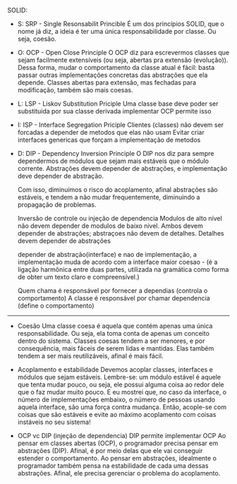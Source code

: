 SOLID:

- S: SRP - Single Resonsabilit Princible
  É um dos princípios SOLID, que o nome já diz, a ideia é ter uma única responsabilidade por classe.
  Ou seja, coesão.

- O: OCP - Open Close Principle
  O OCP diz para escrevermos classes que sejam facilmente extensíveis (ou seja, abertas pra extensão (evolução)).
  Dessa forma, mudar o comportamento da classe atual é fácil:
  basta passar outras implementações concretas das abstrações que ela depende.
  Classes abertas para extensão, mas fechadas para modificação, também são mais coesas.

- L: LSP - Liskov Substitution Priciple
  Uma classe base deve poder ser substituida por sua classe derivada
  implementar OCP permite isso

- I: ISP - Interface Segregation Priciple
  Clientes (classes) não devem ser forcadas a depender de metodos que elas não usam
  Evitar criar interfaces genericas que forçam a implementação de metodos

- D: DIP - Dependency Inversion Principle
  O DIP nos diz para sempre dependermos de módulos que sejam mais estáveis que o módulo corrente.
  Abstrações devem depender de abstrações, e implementação deve depender de abstração.

  Com isso, diminuímos o risco do acoplamento, afinal abstrações são estáveis, e tendem a não mudar
  frequentemente, diminuindo a propagação de problemas.

  Inversão de controle ou injeção de dependencia
  Modulos de alto nível não devem depender de modulos de baixo nivel. Ambos devem depender
  de abstrações; abstraçoes não devem de detalhes. Detalhes devem depender de abstrações

  depender de abstração(interface) e nao de implementação, a implementação muda de acordo
  com a interface
  maior coesao - (é a ligação harmônica entre duas partes, utilizada na gramática como forma de obter um texto claro e compreensível.)

  Quem chama é responsável por fornecer a dependias (controla o comportamento)
  A classe é responsável por chamar dependencia (define o comportamento)

---

- Coesão
  Uma classe coesa é aquela que contém apenas uma única responsabilidade.
  Ou seja, ela toma conta de apenas um conceito dentro do sistema.
  Classes coesas tendem a ser menores, e por consequência, mais fáceis de serem lidas e mantidas.
  Elas também tendem a ser mais reutilizáveis, afinal é mais fácil.

- Acoplamento e estabilidade
  Devemos acoplar classes, interfaces e módulos que sejam estáveis.
  Lembre-se: um módulo estável é aquele que tenta mudar pouco, ou seja,
  ele possui alguma coisa ao redor dele que o faz mudar muito pouco.
  E eu mostrei que, no caso da interface, o número de implementações embaixo,
  o número de pessoas usando aquela interface, são uma força contra mudança.
  Então, acople-se com coisas que são estáveis e evite ao máximo acoplamento com coisas instáveis no seu sistema!

- OCP vc DIP (injeção de dependencia)
  DIP permite implementar OCP
  Ao pensar em classes abertas (OCP), o programador precisa pensar em abstrações (DIP).
  Afinal, é por meio delas que ele vai conseguir estender o comportamento.
  Ao pensar em abstrações, idealmente o programador também pensa na estabilidade de cada uma dessas abstrações.
  Afinal, ele precisa gerenciar o problema do acoplamento.
